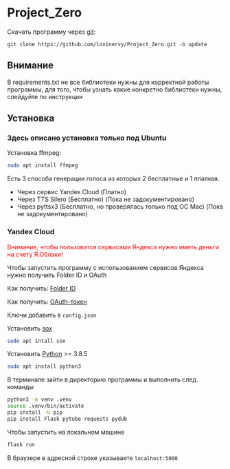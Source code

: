 # Project_Zero

Скачать программу через [git](https://git-scm.com/):

```git clone https://github.com/lovinervy/Project_Zero.git -b update```

## Внимание 
В requirements.txt не все библиотеки нужны для корректной работы программы, для того, чтобы узнать какие конкретно библиотеки нужны, слейдуйте по инструкции

## Установка

### Здесь описано установка только под Ubuntu

Установка ffmpeg:
```bash
sudo apt install ffmpeg
```

Есть 3 способа генерации голоса из которых 2 бесплатные и 1 платная.
* Через сервис Yandex Cloud (Платно)
* Через TTS Silero (Бесплатно) (Пока не задокументировано)
* Через pyttsx3 (Бесплатно, но проверялась только под ОС Mac) (Пока не задокументировано)


### Yandex Cloud
<span style="color:red">Внимание, чтобы пользоватся сервисами Яндекса нужно иметь деньги на счету Я.Облаки!</span>

Чтобы запустить программу с использованием сервисов Яндекса нужно получить Folder ID и OAuth

Как получить: [Folder ID](https://cloud.yandex.ru/docs/resource-manager/operations/folder/get-id)

Как получить: [OAuth-токен](https://cloud.yandex.ru/docs/iam/concepts/authorization/oauth-token)

Ключи добавить в ```config.json```

Установить [sox](https://manpages.ubuntu.com/manpages/bionic/man1/sox.1.html)
```bash
sudo apt intall sox
```
Установить [Python](https://pytohn.org) >= 3.8.5
```bash
sudo apt install python3
```

В терминале зайти в директорию программы и выполнить след. команды

```bash
python3 -m venv .venv
source .venv/bin/activate
pip install -U pip
pip install Flask pytube requests pydub
```

Чтобы запустить на локальном машине
```bash
flask run
```

В браузере в адресной строке указываете
```localhost:5000```
